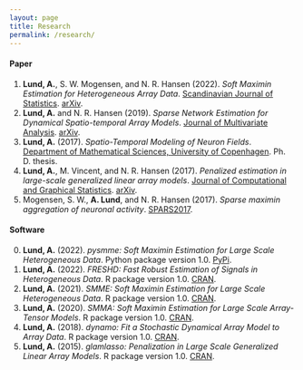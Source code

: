 ```yaml
---
layout: page
title: Research
permalink: /research/
---
```


#### Paper

1. **Lund, A.**, S. W. Mogensen, and N. R. Hansen (2022). *Soft Maximin Estimation for Heterogeneous Array Data*. [Scandinavian Journal of Statistics](https://doi.org/10.1111/sjos.12580).
[arXiv](https://arxiv.org/pdf/1805.02407.pdf).
0. **Lund, A.** and N. R. Hansen (2019). *Sparse Network Estimation for Dynamical Spatio-temporal Array Models*. [Journal of Multivariate Analysis](https://www.sciencedirect.com/science/article/pii/S0047259X18305554).
[arXiv](https://arxiv.org/pdf/1802.08982.pdf).
1. **Lund, A.** (2017). *Spatio-Temporal Modeling of Neuron Fields*.  [Department of Mathematical Sciences, University of Copenhagen](http://www.math.ku.dk/noter/filer/phd17al.pdf). Ph. D. thesis.
1. **Lund, A.**, M. Vincent, and N. R. Hansen (2017). *Penalized estimation in large-scale generalized linear array models*. [Journal of Computational and Graphical Statistics](https://www.tandfonline.com/doi/abs/10.1080/10618600.2017.1279548?journalCode=ucgs20).
[arXiv](https://arxiv.org/pdf/1510.03298.pdf).
0. Mogensen, S. W., **A. Lund**, and N. R. Hansen (2017). *Sparse maximin aggregation of neuronal activity*. [SPARS2017](http://spars2017.lx.it.pt/index_files/papers/SPARS2017_Paper_45.pdf).




#### Software

0. **Lund, A.** (2022). *pysmme: Soft Maximin Estimation for Large Scale Heterogeneous Data*. Python package version 1.0. [PyPi](https://pypi.org/project/pysmme/).
1. **Lund, A.** (2022). *FRESHD: Fast Robust Estimation of Signals in Heterogeneous Data*. R package version 1.0. [CRAN](https://cran.r-project.org/web/packages/FRESHD/index.html).
1. **Lund, A.** (2021). *SMME: Soft Maximin Estimation for Large Scale Heterogeneous Data*. R package version 1.0. [CRAN](https://cran.r-project.org/web/packages/SMME/index.html).
1. **Lund, A.** (2020). *SMMA: Soft Maximin Estimation for Large Scale Array-Tensor Models*. R package version 1.0. [CRAN](https://cran.r-project.org/web/packages/SMMA/index.html).
1. **Lund, A.** (2018). *dynamo: Fit a Stochastic Dynamical Array Model to Array Data*. R package version 1.0. [CRAN](https://cran.r-project.org/web/packages/dynamo/index.html).
1. **Lund, A.** (2015). *glamlasso: Penalization in Large Scale Generalized Linear Array Models*. R package version 1.0. [CRAN](https://cran.r-project.org/web/packages/glamlasso/index.html).

